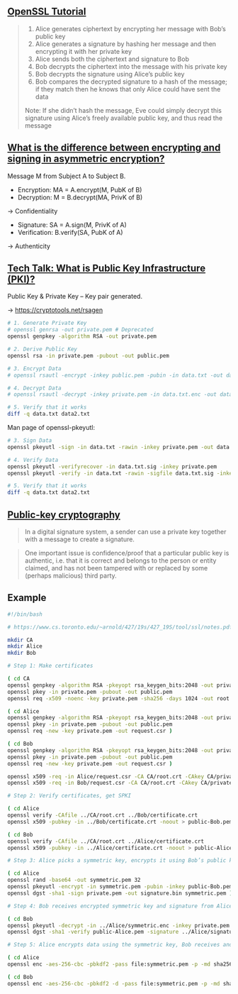 ## [OpenSSL Tutorial](https://www.cs.toronto.edu/~arnold/427/19s/427_19S/tool/ssl/notes.pdf)

> 1. Alice generates ciphertext by encrypting her message with Bob’s public key
> 2. Alice generates a signature by hashing her message and then encrypting it with her private key
> 3. Alice sends both the ciphertext and signature to Bob
> 4. Bob decrypts the ciphertext into the message with his private key
> 5. Bob decrypts the signature using Alice’s public key
> 6. Bob compares the decrypted signature to a hash of the message; if they match then he knows that only Alice could have sent the data
> 
> Note: If she didn’t hash the message, Eve could simply decrypt this signature using Alice’s freely available public key, and thus read the message

## [What is the difference between encrypting and signing in asymmetric encryption?](https://stackoverflow.com/a/454069/4642212)

Message M from Subject A to Subject B.

* Encryption: MA = A.encrypt(M, PubK of B)
* Decryption: M = B.decrypt(MA, PrivK of B)

→ Confidentiality

* Signature: SA = A.sign(M, PrivK of A)
* Verification: B.verify(SA, PubK of A)

→ Authenticity

## [Tech Talk: What is Public Key Infrastructure (PKI)?](https://www.youtube.com/watch?v=0ctat6RBrFo)

Public Key & Private Key – Key pair generated.

→ <https://cryptotools.net/rsagen>

```sh
# 1. Generate Private Key
# openssl genrsa -out private.pem # Deprecated
openssl genpkey -algorithm RSA -out private.pem

# 2. Derive Public Key
openssl rsa -in private.pem -pubout -out public.pem

# 3. Encrypt Data
# openssl rsautl -encrypt -inkey public.pem -pubin -in data.txt -out data.txt.enc # Deprecated

# 4. Decrypt Data
# openssl rsautl -decrypt -inkey private.pem -in data.txt.enc -out data2.txt # Deprecated

# 5. Verify that it works
diff -q data.txt data2.txt
```

Man page of openssl-pkeyutl:

```sh
# 3. Sign Data
openssl pkeyutl -sign -in data.txt -rawin -inkey private.pem -out data.txt.sig

# 4. Verify Data
openssl pkeyutl -verifyrecover -in data.txt.sig -inkey private.pem
openssl pkeyutl -verify -in data.txt -rawin -sigfile data.txt.sig -inkey private.pem

# 5. Verify that it works
diff -q data.txt data2.txt
```

## [Public-key cryptography](https://en.wikipedia.org/wiki/Public-key_cryptography)

> In a digital signature system, a sender can use a private key together with a message to create a signature.

> One important issue is confidence/proof that a particular public key is authentic, i.e. that it is correct and belongs to the person or entity claimed, and has not been tampered with or replaced by some (perhaps malicious) third party.

## Example

```sh
#!/bin/bash

# https://www.cs.toronto.edu/~arnold/427/19s/427_19S/tool/ssl/notes.pdf

mkdir CA
mkdir Alice
mkdir Bob

# Step 1: Make certificates

( cd CA
openssl genpkey -algorithm RSA -pkeyopt rsa_keygen_bits:2048 -out private.pem
openssl pkey -in private.pem -pubout -out public.pem
openssl req -x509 -noenc -key private.pem -sha256 -days 1024 -out root.crt )

( cd Alice
openssl genpkey -algorithm RSA -pkeyopt rsa_keygen_bits:2048 -out private.pem
openssl pkey -in private.pem -pubout -out public.pem
openssl req -new -key private.pem -out request.csr )

( cd Bob
openssl genpkey -algorithm RSA -pkeyopt rsa_keygen_bits:2048 -out private.pem
openssl pkey -in private.pem -pubout -out public.pem
openssl req -new -key private.pem -out request.csr )

openssl x509 -req -in Alice/request.csr -CA CA/root.crt -CAkey CA/private.pem -CAcreateserial -out Alice/certificate.crt -days 512 -sha256
openssl x509 -req -in Bob/request.csr -CA CA/root.crt -CAkey CA/private.pem -CAcreateserial -out Bob/certificate.crt -days 512 -sha256

# Step 2: Verify certificates, get SPKI

( cd Alice
openssl verify -CAfile ../CA/root.crt ../Bob/certificate.crt
openssl x509 -pubkey -in ../Bob/certificate.crt -noout > public-Bob.pem )

( cd Bob
openssl verify -CAfile ../CA/root.crt ../Alice/certificate.crt
openssl x509 -pubkey -in ../Alice/certificate.crt -noout > public-Alice.pem )

# Step 3: Alice picks a symmetric key, encrypts it using Bob’s public key, hashes it and creates a signature using her private key

( cd Alice
openssl rand -base64 -out symmetric.pem 32
openssl pkeyutl -encrypt -in symmetric.pem -pubin -inkey public-Bob.pem -out symmetric.enc
openssl dgst -sha1 -sign private.pem -out signature.bin symmetric.pem )

# Step 4: Bob receives encrypted symmetric key and signature from Alice

( cd Bob
openssl pkeyutl -decrypt -in ../Alice/symmetric.enc -inkey private.pem -out symmetric.pem
openssl dgst -sha1 -verify public-Alice.pem -signature ../Alice/signature.bin symmetric.pem )

# Step 5: Alice encrypts data using the symmetric key, Bob receives and decrypts it

( cd Alice
openssl enc -aes-256-cbc -pbkdf2 -pass file:symmetric.pem -p -md sha256 -in myfile.webp -out ciphertext.bin )

( cd Bob
openssl enc -aes-256-cbc -pbkdf2 -d -pass file:symmetric.pem -p -md sha256 -in ../Alice/ciphertext.bin -out myfile.webp )
```
